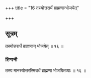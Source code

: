 +++
title = "16 तस्योत्तरार्धे ब्राह्मणान्भोजयेत्"

+++
## सूत्रम्
तस्योत्तरार्धे ब्राह्मणान् भोजयेत् ॥ १६ ॥  
### टिप्पनी
तस्य मानस्योत्तरस्मिन्नर्धे ब्राह्मणा भोजयितव्याः ॥ १६ ॥  
